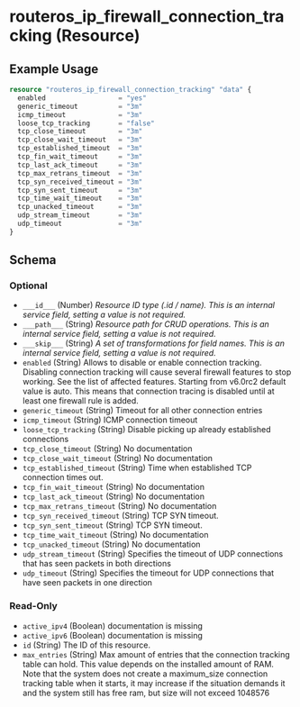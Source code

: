 # routeros_ip_firewall_connection_tracking (Resource)


## Example Usage
```terraform
resource "routeros_ip_firewall_connection_tracking" "data" {
  enabled                  = "yes"
  generic_timeout          = "3m"
  icmp_timeout             = "3m"
  loose_tcp_tracking       = "false"
  tcp_close_timeout        = "3m"
  tcp_close_wait_timeout   = "3m"
  tcp_established_timeout  = "3m"
  tcp_fin_wait_timeout     = "3m"
  tcp_last_ack_timeout     = "3m"
  tcp_max_retrans_timeout  = "3m"
  tcp_syn_received_timeout = "3m"
  tcp_syn_sent_timeout     = "3m"
  tcp_time_wait_timeout    = "3m"
  tcp_unacked_timeout      = "3m"
  udp_stream_timeout       = "3m"
  udp_timeout              = "3m"
}
```

<!-- schema generated by tfplugindocs -->
## Schema

### Optional

- `___id___` (Number) <em>Resource ID type (.id / name). This is an internal service field, setting a value is not required.</em>
- `___path___` (String) <em>Resource path for CRUD operations. This is an internal service field, setting a value is not required.</em>
- `___skip___` (String) <em>A set of transformations for field names. This is an internal service field, setting a value is not required.</em>
- `enabled` (String) Allows to disable or enable connection tracking. Disabling connection tracking will cause several firewall features to stop working. 
				          See the list of affected features. Starting from v6.0rc2 default value is auto. This means that connection tracing is disabled until at least one firewall rule is added.
- `generic_timeout` (String) Timeout for all other connection entries
- `icmp_timeout` (String) ICMP connection timeout
- `loose_tcp_tracking` (String) Disable picking up already established connections
- `tcp_close_timeout` (String) No documentation
- `tcp_close_wait_timeout` (String) No documentation
- `tcp_established_timeout` (String) Time when established TCP connection times out.
- `tcp_fin_wait_timeout` (String) No documentation
- `tcp_last_ack_timeout` (String) No documentation
- `tcp_max_retrans_timeout` (String) No documentation
- `tcp_syn_received_timeout` (String) TCP SYN timeout.
- `tcp_syn_sent_timeout` (String) TCP SYN timeout.
- `tcp_time_wait_timeout` (String) No documentation
- `tcp_unacked_timeout` (String) No documentation
- `udp_stream_timeout` (String) Specifies the timeout of UDP connections that has seen packets in both directions
- `udp_timeout` (String) Specifies the timeout for UDP connections that have seen packets in one direction

### Read-Only

- `active_ipv4` (Boolean) documentation is missing
- `active_ipv6` (Boolean) documentation is missing
- `id` (String) The ID of this resource.
- `max_entries` (String) Max amount of entries that the connection tracking table can hold. This value depends on the installed amount of RAM.
                          Note that the system does not create a maximum_size connection tracking table when it starts, it may increase if the situation demands it and the system still has free ram, but size will not exceed 1048576


